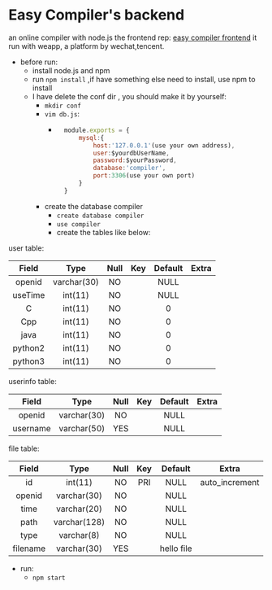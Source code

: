 # Easy Compiler's backend
 an online compiler with node.js
 the frontend rep: [easy compiler frontend](https://github.com/boboceng/cppp)
 it run with weapp, a platform by wechat,tencent.
+ before run:
   + install node.js and npm
   + run `npm install` ,if have something else need to install, use npm to install 
   + I have delete the conf dir , you should make it by yourself:
      + `mkdir conf` 
      + `vim db.js`:
        + ```javascript
            module.exports = {
                mysql:{
                    host:'127.0.0.1'(use your own address),
                    user:$yourdbUserName,
                    password:$yourPassword,
                    database:'compiler',
                    port:3306(use your own port)
                }
            }
          ```
     + create the database compiler
        + `create database compiler`
        + `use compiler`
        + create the tables like below:
        
user table:

| Field | Type | Null | Key | Default | Extra |
| :---: | :--: | :--: | :-: | :-----: | :---: |
| openid | varchar(30) | NO |  | NULL |  |
| useTime | int(11) | NO |  | NULL |  | 
| C | int(11) | NO |  | 0 |  | 
| Cpp | int(11) | NO |  | 0 |  | 
| java | int(11) | NO |  | 0 |  | 
| python2 | int(11) | NO |  | 0 |  | 
| python3 | int(11) | NO |  | 0 |  | 

userinfo table:

| Field | Type | Null | Key | Default | Extra |
| :---: | :--: | :--: | :-: | :-----: | :---: |
| openid | varchar(30) | NO |  | NULL |  |
| username | varchar(50) | YES |  | NULL |  |

file table:

| Field | Type | Null | Key | Default | Extra |
| :---: | :--: | :--: | :-: | :-----: | :---: |
| id | int(11) | NO | PRI | NULL | auto_increment|
| openid | varchar(30) | NO |  | NULL |  |
| time | varchar(20) | NO |  | NULL |  |
| path | varchar(128) | NO |  | NULL |  |
| type | varchar(8) | NO |  | NULL |  |
| filename | varchar(30) | YES |  | hello file |  |




+ run:
   + `npm start` 


